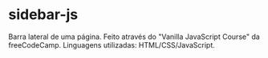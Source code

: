# sidebar-js
Barra lateral de uma página. Feito através do "Vanilla JavaScript Course" da freeCodeCamp. Linguagens utilizadas: HTML/CSS/JavaScript.
